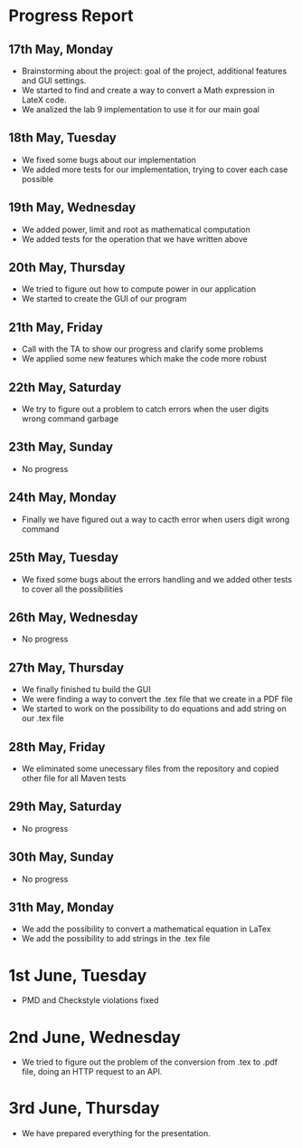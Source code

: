 # Progress Report

## 17th May, Monday
- Brainstorming about the project: goal of the project, additional features and GUI settings.
- We started to find and create a way to convert a Math expression in LateX code.
- We analized the lab 9 implementation to use it for our main goal

## 18th May, Tuesday
- We fixed some bugs about our implementation
- We added more tests for our implementation, trying to cover each case possible

## 19th May, Wednesday
- We added power, limit and root as mathematical computation
- We added tests for the operation that we have written above

## 20th May, Thursday
- We tried to figure out how to compute power in our application
- We started to create the GUI of our program

## 21th May, Friday
- Call with the TA to show our progress and clarify some problems
- We applied some new features which make the code more robust

## 22th May, Saturday
- We try to figure out a problem to catch errors when the user digits wrong command
garbage
## 23th May, Sunday
- No progress

## 24th May, Monday
- Finally we have figured out a way to cacth error when users digit wrong command

## 25th May, Tuesday
- We fixed some bugs about the errors handling and we added other tests to cover all the possibilities

## 26th May, Wednesday
- No progress

## 27th May, Thursday
- We finally finished tu build the GUI
- We were finding a way to convert the .tex file that we create in a PDF file
- We started to work on the possibility to do equations and add string on our .tex file

## 28th May, Friday
- We eliminated some unecessary files from the repository and copied other file for all Maven tests

## 29th May, Saturday
- No progress

## 30th May, Sunday
- No progress

## 31th May, Monday
- We add the possibility to convert a mathematical equation in LaTex
- We add the possibility to add strings in the .tex file

# 1st June, Tuesday
- PMD and Checkstyle violations fixed

# 2nd June, Wednesday
- We tried to figure out the problem of the conversion from .tex to .pdf file, doing an HTTP request to an API.

# 3rd June, Thursday
- We have prepared everything for the presentation.
